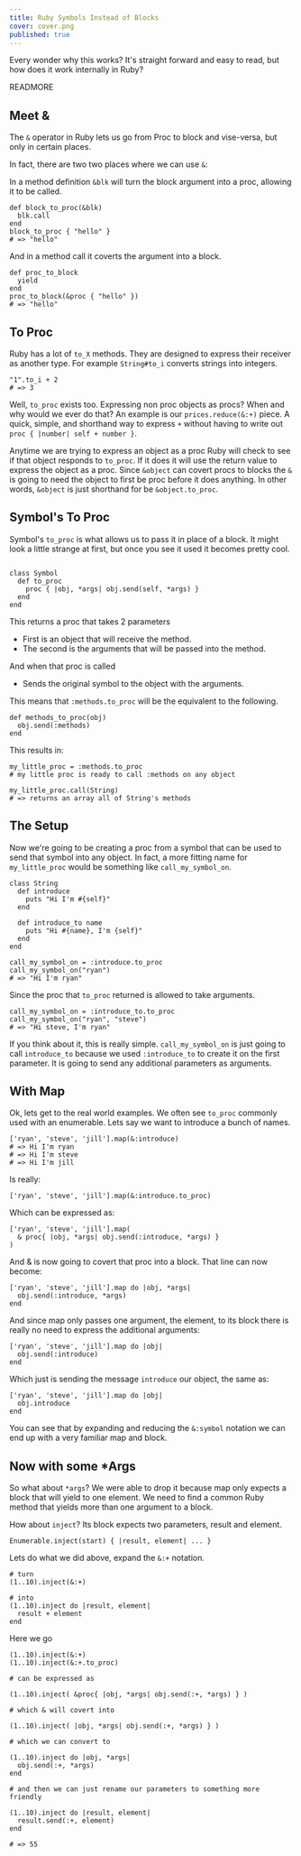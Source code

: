 ```yaml
---
title: Ruby Symbols Instead of Blocks
cover: cover.png
published: true
---
```


Every wonder why this works? It's straight forward and easy to read, but how
does it work internally in Ruby?

READMORE

## Meet &

The ``&`` operator in Ruby lets us go from Proc to block and vise-versa, but only
in certain places.

In fact, there are two two places where we can use ``&``:

In a method definition ``&blk`` will turn the block argument into a proc,
allowing it to be called.

<pre><code class="ruby">def block_to_proc(&blk)
  blk.call
end
block_to_proc { "hello" }
# => "hello"
</code></pre>

And in a method call it coverts the argument into a block.

<pre><code class="ruby">def proc_to_block
  yield
end
proc_to_block(&proc { "hello" })
# => "hello"
</code></pre>

## To Proc

Ruby has a lot of ``to_X`` methods. They are designed to express their receiver
as another type. For example ``String#to_i`` converts strings into integers. 

<pre><code class="ruby">"1".to_i + 2
# => 3
</code></pre>

Well, ``to_proc`` exists too. Expressing non proc objects as procs? When and
why would we ever do that? An example is our ``prices.reduce(&:+)`` piece. A
quick, simple, and shorthand way to express ``+`` without having to write out
``proc { |number| self + number }``.

Anytime we are trying to express an object as a proc Ruby will check to see if
that object responds to ``to_proc``. If it does it will use the return value to
express the object as a proc. Since ``&object`` can covert procs to blocks the
``&`` is going to need the object to first be proc before it does anything. In
other words, ``&object`` is just shorthand for be ``&object.to_proc``.

## Symbol's To Proc

Symbol's ``to_proc`` is what allows us to pass it in place of a block. It
might look a little strange at first, but once you see it used it becomes
pretty cool.

<pre><code class="ruby">
class Symbol
  def to_proc
    proc { |obj, *args| obj.send(self, *args) }
  end
end
</code></pre>

This returns a proc that takes 2 parameters

* First is an object that will receive the method.
* The second is the arguments that will be passed into the method.

And when that proc is called

* Sends the original symbol to the object with the arguments.

This means that ``:methods.to_proc`` will be the equivalent to the following.

<pre><code class="ruby">def methods_to_proc(obj)
  obj.send(:methods)
end
</code></pre>

This results in:

<pre><code class="ruby">my_little_proc = :methods.to_proc
# my little proc is ready to call :methods on any object

my_little_proc.call(String)
# => returns an array all of String's methods
</code></pre>

## The Setup

Now we're going to be creating a proc from a symbol that can be used to send
that symbol into any object. In fact, a more fitting name for ``my_little_proc``
would be something like ``call_my_symbol_on``.

<pre><code class="ruby">class String
  def introduce
    puts "Hi I'm #{self}"
  end

  def introduce_to name
    puts "Hi #{name}, I'm {self}"
  end
end

call_my_symbol_on = :introduce.to_proc
call_my_symbol_on("ryan")
# => "Hi I'm ryan"
</code></pre>

Since the proc that ``to_proc`` returned is allowed to take arguments.

<pre><code class="ruby">call_my_symbol_on = :introduce_to.to_proc
call_my_symbol_on("ryan", "steve")
# => "Hi steve, I'm ryan"
</code></pre>

If you think about it, this is really simple. ``call_my_symbol_on`` is just
going to call ``introduce_to`` because we used ``:introduce_to`` to
create it on the first parameter. It is going to send any additional
parameters as arguments.

## With Map

Ok, lets get to the real world examples. We often see ``to_proc`` commonly
used with an enumerable. Lets say we want to introduce a bunch of names.

<pre><code class="ruby">['ryan', 'steve', 'jill'].map(&:introduce)
# => Hi I'm ryan
# => Hi I'm steve
# => Hi I'm jill
</code></pre>

Is really:

<pre><code class="ruby">['ryan', 'steve', 'jill'].map(&:introduce.to_proc)
</code></pre>

Which can be expressed as:

<pre><code class="ruby">['ryan', 'steve', 'jill'].map( 
  & proc{ |obj, *args| obj.send(:introduce, *args) } 
)
</code></pre>

And & is now going to covert that proc into a block. That line can now become:

<pre><code class="ruby">['ryan', 'steve', 'jill'].map do |obj, *args| 
  obj.send(:introduce, *args)
end
</code></pre>

And since map only passes one argument, the element, to its block there
is really no need to express the additional arguments:

<pre><code class="ruby">['ryan', 'steve', 'jill'].map do |obj| 
  obj.send(:introduce)
end
</code></pre>

Which just is sending the message ``introduce`` our object, the
same as:

<pre><code class="ruby">['ryan', 'steve', 'jill'].map do |obj| 
  obj.introduce
end
</code></pre>

You can see that by expanding and reducing the ``&:symbol`` notation we can
end up with a very familiar map and block. 

## Now with some *Args

So what about ``*args``? We were able to drop it because map only
expects a block that will yield to one element. We need to find a common
Ruby method that yields more than one argument to a block.

How about ``inject``? Its block expects two parameters, result and
element.

``Enumerable.inject(start) { |result, element| ... }``

Lets do what we did above, expand the ``&:+`` notation.

<pre><code class="ruby"># turn
(1..10).inject(&:+)

# into
(1..10).inject do |result, element| 
  result + element
end
</code></pre>

Here we go

<pre><code class="ruby">(1..10).inject(&:+)
(1..10).inject(&:+.to_proc)

# can be expressed as

(1..10).inject( &proc{ |obj, &#42;args| obj.send(:+, &#42;args) } ) 

# which & will covert into

(1..10).inject( |obj, &#42;args| obj.send(:+, &#42;args) } ) 

# which we can convert to

(1..10).inject do |obj, &#42;args| 
  obj.send(:+, &#42;args) 
end

# and then we can just rename our parameters to something more friendly

(1..10).inject do |result, element| 
  result.send(:+, element) 
end

# => 55
</code></pre>
